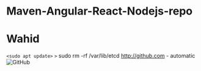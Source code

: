 # Maven-Angular-React-Nodejs-repo
# Wahid
`<sudo apt update>`
`>` sudo rm -rf /var/lib/etcd
http://github.com - automatic![GitHub](http://github.com)
